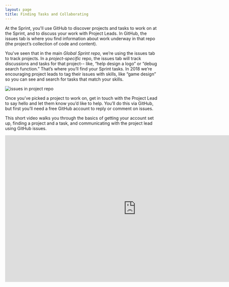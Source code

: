 ```yaml
---
layout: page
title: Finding Tasks and Collaborating
---
```


At the Sprint, you'll use GitHub to discover projects and tasks to work on at the Sprint, and to discuss your work with Project Leads. In GitHub, the issues tab is where you find information about work underway in that repo (the project’s collection of code and content). 

You've seen that in the main *Global Sprint repo,* we’re using the issues tab to track projects. In a *project-specific* repo, the issues tab will track discussions and tasks for that project-- like, “help design a logo” or  “debug search function.” That’s where you’ll find your Sprint tasks. In 2018 we’re encouraging project leads to tag their issues with skills, like “game design” so you can see and search for tasks that match your skills. 

![issues in project repo](global-sprint/img/project-issues.png)

Once you’ve picked a project to work on, get in touch with the Project Lead to say hello and let them know you’d like to help. You’ll do this via GitHub, but first you’ll need a free GitHub account to reply or comment on issues. 

This short video walks you through the basics of getting your account set up, finding a project and a task, and communicating with the project lead using GitHub issues. 

<iframe width="853" height="480" src="https://www.youtube.com/embed/N4Bl54_Xxis" frameborder="0" allowfullscreen></iframe> 

